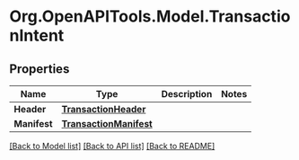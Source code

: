# Org.OpenAPITools.Model.TransactionIntent

## Properties

| Name         | Type                                              | Description | Notes |
| ------------ | ------------------------------------------------- | ----------- | ----- |
| **Header**   | [**TransactionHeader**](TransactionHeader.md)     |             |
| **Manifest** | [**TransactionManifest**](TransactionManifest.md) |             |

[[Back to Model list]](../README.md#documentation-for-models)
[[Back to API list]](../README.md#documentation-for-api-endpoints)
[[Back to README]](../README.md)
